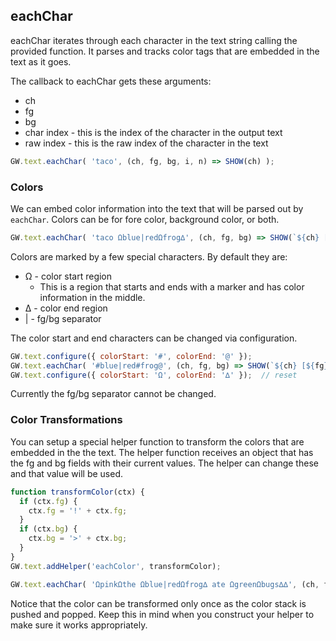 
## eachChar

eachChar iterates through each character in the text string calling the provided function.  It parses and tracks color tags that are embedded in the text as it goes.

The callback to eachChar gets these arguments:
* ch
* fg
* bg
* char index - this is the index of the character in the output text
* raw index - this is the raw index of the character in the text

```js
GW.text.eachChar( 'taco', (ch, fg, bg, i, n) => SHOW(ch) );
```

### Colors

We can embed color information into the text that will be parsed out by `eachChar`.  Colors can be for fore color, background color, or both.

```js
GW.text.eachChar( 'taco Ωblue|redΩfrog∆', (ch, fg, bg) => SHOW(`${ch} [${fg} + ${bg}]`) );
```

Colors are marked by a few special characters.  By default they are:

* Ω - color start region 
  * This is a region that starts and ends with a marker and has color information in the middle.
* ∆ - color end region
* | - fg/bg separator

The color start and end characters can be changed via configuration.

```js
GW.text.configure({ colorStart: '#', colorEnd: '@' });
GW.text.eachChar( '#blue|red#frog@', (ch, fg, bg) => SHOW(`${ch} [${fg} + ${bg}]`) );
GW.text.configure({ colorStart: 'Ω', colorEnd: '∆' });  // reset
```

Currently the fg/bg separator cannot be changed.

### Color Transformations

You can setup a special helper function to transform the colors that are embedded in the the text.  The helper function receives an object that has the fg and bg fields with their current values.  The helper can change these and that value will be used.

```js
function transformColor(ctx) {
  if (ctx.fg) {
    ctx.fg = '!' + ctx.fg;
  }
  if (ctx.bg) {
    ctx.bg = '>' + ctx.bg;
  }
}
GW.text.addHelper('eachColor', transformColor);

GW.text.eachChar( 'ΩpinkΩthe Ωblue|redΩfrog∆ ate ΩgreenΩbugs∆∆', (ch, fg, bg) => SHOW(`${ch} [${fg} + ${bg}]`) );
```

Notice that the color can be transformed only once as the color stack is pushed and popped.  Keep this in mind when you construct your helper to make sure it works appropriately.
